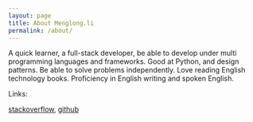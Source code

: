 ```yaml
---
layout: page
title: About Menglong.li
permalink: /about/
---
```


A quick learner, a full-stack developer, be able to develop under multi programming languages and frameworks. Good at Python, and design patterns. Be able to solve problems independently. Love reading English technology books. Proficiency in English writing and spoken English.  

Links:

[stackoverflow](https://stackoverflow.com/users/5840062/menglong-li), [github](https://github.com/albertmenglongli)

